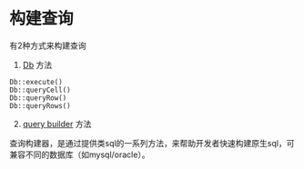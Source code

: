 # 构建查询

有2种方式来构建查询

1. [Db](getting_started.cn.md) 方法

```
Db::execute()
Db::queryCell()
Db::queryRow()
Db::queryRows()
```

2. [query builder](query_builder.cn.md) 方法

查询构建器，是通过提供类sql的一系列方法，来帮助开发者快速构建原生sql，可兼容不同的数据库（如mysql/oracle）。

